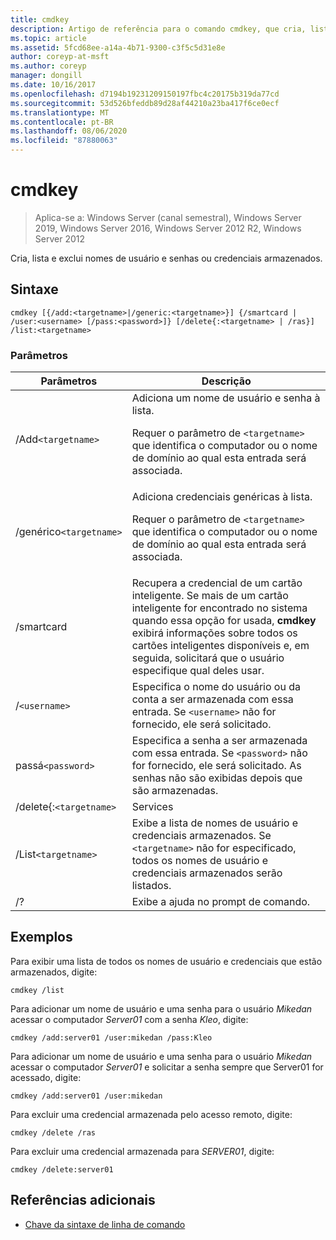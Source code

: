 ```yaml
---
title: cmdkey
description: Artigo de referência para o comando cmdkey, que cria, lista e exclui nomes de usuário e senhas ou credenciais armazenadas.
ms.topic: article
ms.assetid: 5fcd68ee-a14a-4b71-9300-c3f5c5d31e8e
author: coreyp-at-msft
ms.author: coreyp
manager: dongill
ms.date: 10/16/2017
ms.openlocfilehash: d7194b19231209150197fbc4c20175b319da77cd
ms.sourcegitcommit: 53d526bfeddb89d28af44210a23ba417f6ce0ecf
ms.translationtype: MT
ms.contentlocale: pt-BR
ms.lasthandoff: 08/06/2020
ms.locfileid: "87880063"
---
```

# <a name="cmdkey"></a>cmdkey

> Aplica-se a: Windows Server (canal semestral), Windows Server 2019, Windows Server 2016, Windows Server 2012 R2, Windows Server 2012

Cria, lista e exclui nomes de usuário e senhas ou credenciais armazenados.

## <a name="syntax"></a>Sintaxe

```
cmdkey [{/add:<targetname>|/generic:<targetname>}] {/smartcard | /user:<username> [/pass:<password>]} [/delete{:<targetname> | /ras}] /list:<targetname>
```

### <a name="parameters"></a>Parâmetros

| Parâmetros | Descrição |
| ---------- | ----------- |
| /Add`<targetname>` | Adiciona um nome de usuário e senha à lista.<p>Requer o parâmetro de `<targetname>` que identifica o computador ou o nome de domínio ao qual esta entrada será associada. |
| /genérico`<targetname>` | Adiciona credenciais genéricas à lista.<p>Requer o parâmetro de `<targetname>` que identifica o computador ou o nome de domínio ao qual esta entrada será associada. |
| /smartcard | Recupera a credencial de um cartão inteligente. Se mais de um cartão inteligente for encontrado no sistema quando essa opção for usada, **cmdkey** exibirá informações sobre todos os cartões inteligentes disponíveis e, em seguida, solicitará que o usuário especifique qual deles usar. |
| /`<username>` | Especifica o nome do usuário ou da conta a ser armazenada com essa entrada. Se `<username>` não for fornecido, ele será solicitado. |
|passá`<password>` | Especifica a senha a ser armazenada com essa entrada. Se `<password>` não for fornecido, ele será solicitado. As senhas não são exibidas depois que são armazenadas. |
| /delete{:`<targetname>` | Services | Exclui um nome de usuário e uma senha da lista. Se `<targetname>` for especificado, essa entrada será excluída. Se `/ras` for especificado, a entrada de acesso remoto armazenada será excluída. |
| /List`<targetname>` | Exibe a lista de nomes de usuário e credenciais armazenados. Se `<targetname>` não for especificado, todos os nomes de usuário e credenciais armazenados serão listados. |
| /? | Exibe a ajuda no prompt de comando. |

## <a name="examples"></a>Exemplos

Para exibir uma lista de todos os nomes de usuário e credenciais que estão armazenados, digite:

```
cmdkey /list
```

Para adicionar um nome de usuário e uma senha para o usuário *Mikedan* acessar o computador *Server01* com a senha *Kleo*, digite:

```
cmdkey /add:server01 /user:mikedan /pass:Kleo
```

Para adicionar um nome de usuário e uma senha para o usuário *Mikedan* acessar o computador *Server01* e solicitar a senha sempre que Server01 for acessado, digite:

```
cmdkey /add:server01 /user:mikedan
```

Para excluir uma credencial armazenada pelo acesso remoto, digite:

```
cmdkey /delete /ras
```

Para excluir uma credencial armazenada para *SERVER01*, digite:

```
cmdkey /delete:server01
```

## <a name="additional-references"></a>Referências adicionais

- [Chave da sintaxe de linha de comando](command-line-syntax-key.md)
